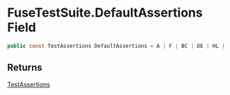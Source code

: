 # FuseTestSuite.DefaultAssertions Field

```c#
public const TestAssertions DefaultAssertions = A | F | BC | DE | HL | IX | IY | PC | SP | WZ | I | R | ShadowAF | ShadowBC | ShadowDE | ShadowHL | C | N | PV | X | H | Y | Z | S | IFF1 | IFF2 | IM | Halted | IOReads | IOWrites | Memory | Cycles | TStates;
```

## Returns

[TestAssertions](MrKWatkins.EmulatorTestSuites.Z80.Instruction.TestAssertions.md)
